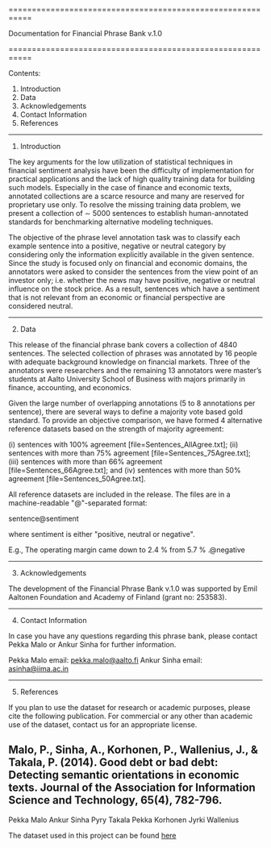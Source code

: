 

===========================================================

   Documentation for Financial Phrase Bank v.1.0

===========================================================

Contents:

1. Introduction
2. Data
3. Acknowledgements
4. Contact Information
5. References

-----------------------------------------------------------

1. Introduction

The key arguments for the low utilization of statistical techniques in financial sentiment analysis have been the difficulty of implementation for practical applications and the lack of high quality training data for building such models. Especially in the case of finance and economic texts, annotated collections are a scarce resource and many are reserved for proprietary use only. To resolve the missing training data problem, we present a collection of ∼ 5000 sentences to establish human-annotated standards for benchmarking alternative modeling techniques. 

The objective of the phrase level annotation task was to classify each example sentence into a positive, negative or neutral category by considering only the information explicitly available in the given sentence. Since the study is focused only on financial and economic domains, the annotators were asked to consider the sentences from the view point of an investor only; i.e. whether the news may have positive, negative or neutral influence on the stock price. As a result, sentences which have a sentiment that is not relevant from an economic or financial perspective are considered neutral.

-----------------------------------------------------------

2. Data

This release of the financial phrase bank covers a collection of 4840 sentences. The selected collection of phrases was annotated by 16 people with adequate background knowledge on financial markets. Three of the annotators were researchers and the remaining 13 annotators were master’s students at Aalto University School of Business with majors primarily in finance, accounting, and economics.

Given the large number of overlapping annotations (5 to 8 annotations per sentence), there are several ways to define a majority vote based gold standard. To provide an objective comparison, we have formed 4 alternative reference datasets based on the strength of majority agreement: 

(i) sentences with 100% agreement [file=Sentences_AllAgree.txt]; 
(ii) sentences with more than 75% agreement [file=Sentences_75Agree.txt]; 
(iii) sentences with more than 66% agreement [file=Sentences_66Agree.txt]; and 
(iv) sentences with more than 50% agreement [file=Sentences_50Agree.txt].

All reference datasets are included in the release. The files are in a machine-readable "@"-separated format:

sentence@sentiment

where sentiment is either "positive, neutral or negative".

E.g.,  The operating margin came down to 2.4 % from 5.7 % .@negative


-----------------------------------------------------------

3. Acknowledgements

The development of the Financial Phrase Bank v.1.0 was supported by Emil Aaltonen Foundation and Academy of Finland (grant no: 253583). 

-----------------------------------------------------------

4. Contact Information

In case you have any questions regarding this phrase bank, please contact
Pekka Malo or Ankur Sinha for further information.

Pekka Malo	email: pekka.malo@aalto.fi
Ankur Sinha	email: asinha@iima.ac.in

-----------------------------------------------------------

5. References

If you plan to use the dataset for research or academic purposes, please cite the following publication. For commercial or any other than academic use of the dataset, contact us for an appropriate license.

Malo, P., Sinha, A., Korhonen, P., Wallenius, J., & Takala, P. (2014). Good debt or bad debt: Detecting semantic orientations in economic texts. Journal of the Association for Information Science and Technology, 65(4), 782-796.
-----------------------------------------------------------

Pekka Malo
Ankur Sinha
Pyry Takala
Pekka Korhonen
Jyrki Wallenius


The dataset used in this project can be found [here](https://www.kaggle.com/ankurzing/sentiment-analysis-for-financial-news/code)
